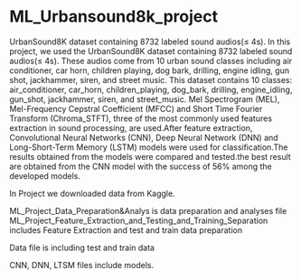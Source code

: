 # ML_Urbansound8k_project

UrbanSound8K dataset containing 8732 labeled sound audios(≤ 4s).
In this project, we used the UrbanSound8K dataset containing 8732 labeled sound audios(≤ 4s). These audios come from 10 urban sound classes including air conditioner, car horn, children playing, dog bark, drilling, engine idling, gun shot, jackhammer, siren, and street music. 
This dataset contains 10 classes: air\_conditioner, car\_horn, children\_playing, dog\_bark, drilling, engine\_idling, gun\_shot, jackhammer, siren, and street\_music.
Mel Spectrogram (MEL), Mel-Frequency Cepstral Coefficient (MFCC) and Short Time Fourier Transform (Chroma\_STFT), three of the most commonly used features extraction  in sound processing, are used.After feature extraction, Convolutional Neural Networks (CNN), Deep Neural Network (DNN) and Long-Short-Term Memory (LSTM) models were used for classification.The results obtained from the models were compared and tested.the best result are obtained from the CNN model with the success of 56\% among the developed models.

In Project we downloaded data from Kaggle.

ML_Project_Data_Preparation&Analys is data preparation and analyses file
ML_Project_Feature_Extraction_and_Testing_and_Training_Separation  includes  Feature Extraction and test and train data preparation

Data file is including test and train data 

CNN, DNN, LTSM files include models.
